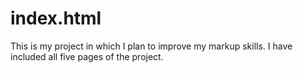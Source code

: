 # index.html
This is my project in which I plan to improve my markup skills. 
I have included all five pages of the project.
